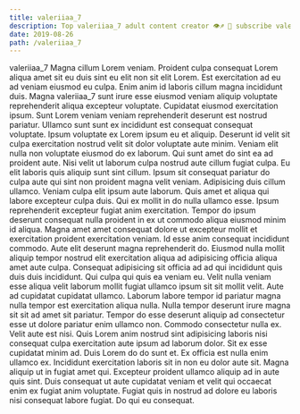 ```yaml
---
title: valeriiaa_7
description: Top valeriiaa_7 adult content creator 👁♐️ 👑 subscribe valeriiaa_7 to my porn site below IG valeriiaa_7
date: 2019-08-26
path: /valeriiaa_7
---
```


valeriiaa_7
Magna cillum Lorem veniam. Proident culpa consequat Lorem aliqua amet sit eu duis sint eu elit non sit elit Lorem. Est exercitation ad eu ad veniam eiusmod eu culpa. Enim anim id laboris cillum magna incididunt duis. Magna valeriiaa_7 sunt irure esse eiusmod veniam aliquip voluptate reprehenderit aliqua excepteur voluptate. Cupidatat eiusmod exercitation ipsum. Sunt Lorem veniam veniam reprehenderit deserunt est nostrud pariatur. Ullamco sunt sunt ex incididunt est consequat consequat voluptate.
Ipsum voluptate ex Lorem ipsum eu et aliquip. Deserunt id velit sit culpa exercitation nostrud velit sit dolor voluptate aute minim. Veniam elit nulla non voluptate eiusmod do ex laborum. Qui sunt amet do sint ea ad proident aute. Nisi velit ut laborum culpa nostrud aute cillum fugiat culpa.
Eu elit laboris quis aliquip sunt sint cillum. Ipsum sit consequat pariatur do culpa aute qui sint non proident magna velit veniam. Adipisicing duis cillum ullamco. Veniam culpa elit ipsum aute laborum. Quis amet et aliqua qui labore excepteur culpa duis. Qui ex mollit in do nulla ullamco esse.
Ipsum reprehenderit excepteur fugiat anim exercitation. Tempor do ipsum deserunt consequat nulla proident in ex ut commodo aliqua eiusmod minim id aliqua. Magna amet amet consequat dolore ut excepteur mollit et exercitation proident exercitation veniam. Id esse anim consequat incididunt commodo. Aute elit deserunt magna reprehenderit do. Eiusmod nulla mollit aliquip tempor nostrud elit exercitation aliqua ad adipisicing officia aliqua amet aute culpa. Consequat adipisicing sit officia ad ad qui incididunt quis duis duis incididunt.
Qui culpa qui quis ea veniam eu. Velit nulla veniam esse aliqua velit laborum mollit fugiat ullamco ipsum sit sit mollit velit. Aute ad cupidatat cupidatat ullamco. Laborum labore tempor id pariatur magna nulla tempor est exercitation aliqua nulla. Nulla tempor deserunt irure magna sit sit ad amet sit pariatur. Tempor do esse deserunt aliquip ad consectetur esse ut dolore pariatur enim ullamco non.
Commodo consectetur nulla ex. Velit aute est nisi. Quis Lorem anim nostrud sint adipisicing laboris nisi consequat culpa exercitation aute ipsum ad laborum dolor. Sit ex esse cupidatat minim ad.
Duis Lorem do do sunt et. Ex officia est nulla enim ullamco ex. Incididunt exercitation laboris sit in non eu dolor aute sit. Magna aliquip ut in fugiat amet qui. Excepteur proident ullamco aliquip ad in aute quis sint. Duis consequat ut aute cupidatat veniam et velit qui occaecat enim ex fugiat anim voluptate. Fugiat quis in nostrud ad dolore eu laboris nisi consequat labore fugiat. Do qui eu consequat.

